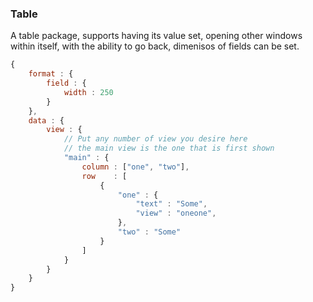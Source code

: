 ### Table

A table package, supports having its value set, opening other windows within itself, with the ability to go back, dimenisos of fields can be set.

```javascript
{
    format : {
        field : { 
            width : 250
        }
    },
    data : {
        view : {
            // Put any number of view you desire here
            // the main view is the one that is first shown
            "main" : {
                column : ["one", "two"],
                row    : [
                    {
                        "one" : {
                            "text" : "Some",
                            "view" : "oneone",
                        },
                        "two" : "Some"
                    }
                ]
            }
        }
    }
}
```